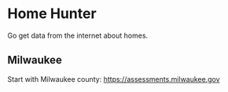 # Home Hunter

Go get data from the internet about homes.

## Milwaukee

Start with Milwaukee county: https://assessments.milwaukee.gov
